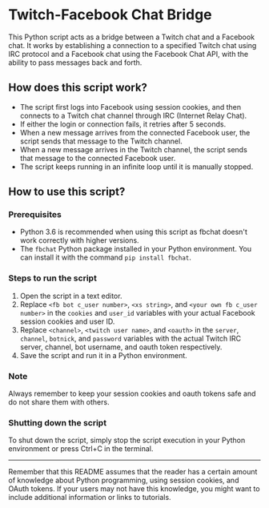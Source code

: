 # Twitch-Facebook Chat Bridge

This Python script acts as a bridge between a Twitch chat and a Facebook chat. It works by establishing a connection to a specified Twitch chat using IRC protocol and a Facebook chat using the Facebook Chat API, with the ability to pass messages back and forth.

## How does this script work?

- The script first logs into Facebook using session cookies, and then connects to a Twitch chat channel through IRC (Internet Relay Chat).
- If either the login or connection fails, it retries after 5 seconds.
- When a new message arrives from the connected Facebook user, the script sends that message to the Twitch channel.
- When a new message arrives in the Twitch channel, the script sends that message to the connected Facebook user.
- The script keeps running in an infinite loop until it is manually stopped.

## How to use this script?

### Prerequisites

- Python 3.6 is recommended when using this script as fbchat doesn't work correctly with higher versions.
- The `fbchat` Python package installed in your Python environment. You can install it with the command `pip install fbchat`.

### Steps to run the script

1. Open the script in a text editor.
2. Replace `<fb bot c_user number>`, `<xs string>`, and `<your own fb c_user number>` in the `cookies` and `user_id` variables with your actual Facebook session cookies and user ID.
3. Replace `<channel>`, `<twitch user name>`, and `<oauth>` in the `server`, `channel`, `botnick`, and `password` variables with the actual Twitch IRC server, channel, bot username, and oauth token respectively.
4. Save the script and run it in a Python environment.

### Note
Always remember to keep your session cookies and oauth tokens safe and do not share them with others.

### Shutting down the script

To shut down the script, simply stop the script execution in your Python environment or press Ctrl+C in the terminal.

---

Remember that this README assumes that the reader has a certain amount of knowledge about Python programming, using session cookies, and OAuth tokens. If your users may not have this knowledge, you might want to include additional information or links to tutorials.

